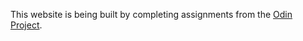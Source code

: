 This website is being built by completing assignments from the <a href="https://www.theodinproject.com/paths">Odin Project</a>.
